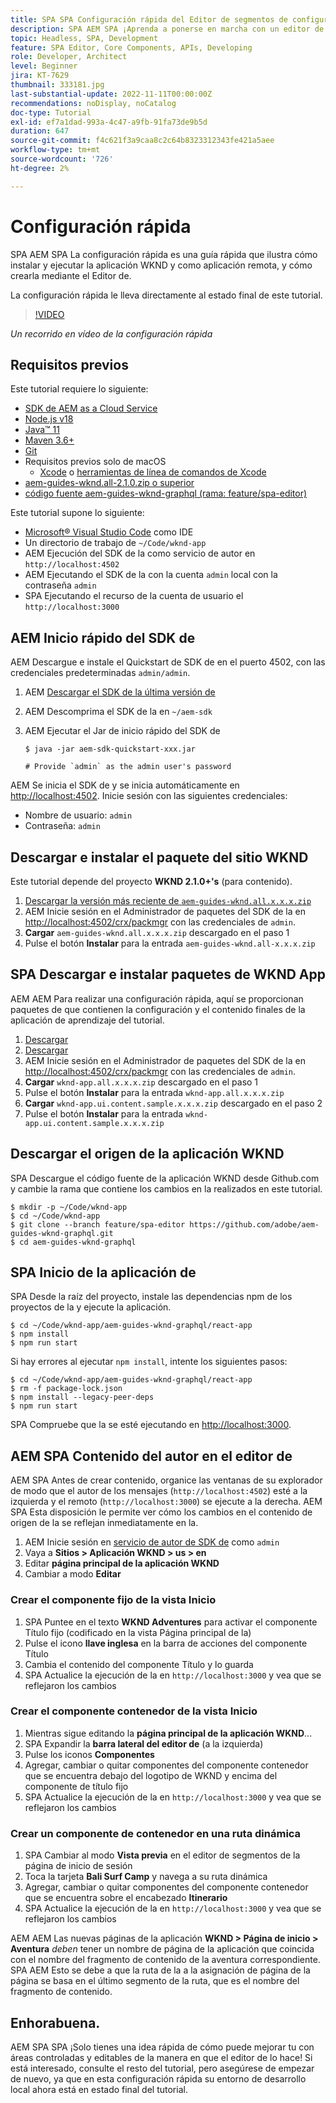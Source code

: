```yaml
---
title: SPA SPA Configuración rápida del Editor de segmentos de configuración rápida y remota
description: SPA AEM SPA ¡Aprenda a ponerse en marcha con un editor de y un editor remoto en 15 minutos
topic: Headless, SPA, Development
feature: SPA Editor, Core Components, APIs, Developing
role: Developer, Architect
level: Beginner
jira: KT-7629
thumbnail: 333181.jpg
last-substantial-update: 2022-11-11T00:00:00Z
recommendations: noDisplay, noCatalog
doc-type: Tutorial
exl-id: ef7a1dad-993a-4c47-a9fb-91fa73de9b5d
duration: 647
source-git-commit: f4c621f3a9caa8c2c64b8323312343fe421a5aee
workflow-type: tm+mt
source-wordcount: '726'
ht-degree: 2%

---
```


# Configuración rápida

SPA AEM SPA La configuración rápida es una guía rápida que ilustra cómo instalar y ejecutar la aplicación WKND y como aplicación remota, y cómo crearla mediante el Editor de.

La configuración rápida le lleva directamente al estado final de este tutorial.

>[!VIDEO](https://video.tv.adobe.com/v/333181?quality=12&learn=on)

_Un recorrido en vídeo de la configuración rápida_

## Requisitos previos

Este tutorial requiere lo siguiente:

+ [SDK de AEM as a Cloud Service](https://experienceleague.adobe.com/docs/experience-manager-learn/cloud-service/local-development-environment-set-up/aem-runtime.html?lang=es)
+ [Node.js v18](https://nodejs.org/en/)
+ [Java™ 11](https://downloads.experiencecloud.adobe.com/content/software-distribution/en/general.html)
+ [Maven 3.6+](https://maven.apache.org/)
+ [Git](https://git-scm.com/downloads)
+ Requisitos previos solo de macOS
   + [Xcode](https://developer.apple.com/xcode/) o [herramientas de línea de comandos de Xcode](https://developer.apple.com/xcode/resources/)
+ [aem-guides-wknd.all-2.1.0.zip o superior](https://github.com/adobe/aem-guides-wknd/releases)
+ [código fuente aem-guides-wknd-graphql (rama: feature/spa-editor)](https://github.com/adobe/aem-guides-wknd-graphql/tree/feature/spa-editor)


Este tutorial supone lo siguiente:

+ [Microsoft® Visual Studio Code](https://visualstudio.microsoft.com/) como IDE
+ Un directorio de trabajo de `~/Code/wknd-app`
+ AEM Ejecución del SDK de la como servicio de autor en `http://localhost:4502`
+ AEM Ejecutando el SDK de la con la cuenta `admin` local con la contraseña `admin`
+ SPA Ejecutando el recurso de la cuenta de usuario el `http://localhost:3000`

## AEM Inicio rápido del SDK de

AEM Descargue e instale el Quickstart de SDK de en el puerto 4502, con las credenciales predeterminadas `admin/admin`.

1. AEM [Descargar el SDK de la última versión de](https://experience.adobe.com/#/downloads/content/software-distribution/en/aemcloud.html?fulltext=AEM*+SDK*&amp;orderby=%40jcr%3Acontent%2Fjcr%3AlastModified&amp;orderby.sort=desc&amp;layout=list&amp;p.offset=0&amp;p.limit=1)
1. AEM Descomprima el SDK de la en `~/aem-sdk`
1. AEM Ejecutar el Jar de inicio rápido del SDK de

   ```
   $ java -jar aem-sdk-quickstart-xxx.jar
   
   # Provide `admin` as the admin user's password
   ```

AEM Se inicia el SDK de y se inicia automáticamente en [http://localhost:4502](http://localhost:4502). Inicie sesión con las siguientes credenciales:

+ Nombre de usuario: `admin`
+ Contraseña: `admin`

## Descargar e instalar el paquete del sitio WKND

Este tutorial depende del proyecto __WKND 2.1.0+&#39;s__ (para contenido).

1. [Descargar la versión más reciente de `aem-guides-wknd.all.x.x.x.zip`](https://github.com/adobe/aem-guides-wknd/releases)
1. AEM Inicie sesión en el Administrador de paquetes del SDK de la en [http://localhost:4502/crx/packmgr](http://localhost:4502/crx/packmgr) con las credenciales de `admin`.
1. __Cargar__ `aem-guides-wknd.all.x.x.x.zip` descargado en el paso 1
1. Pulse el botón __Instalar__ para la entrada `aem-guides-wknd.all-x.x.x.zip`

## SPA Descargar e instalar paquetes de WKND App

AEM AEM Para realizar una configuración rápida, aquí se proporcionan paquetes de que contienen la configuración y el contenido finales de la aplicación de aprendizaje del tutorial.

1. [Descargar ](./assets/quick-setup/wknd-app.all-1.0.0-SNAPSHOT.zip)
1. [Descargar ](./assets/quick-setup/wknd-app.ui.content.sample-1.0.1.zip)
1. AEM Inicie sesión en el Administrador de paquetes del SDK de la en [http://localhost:4502/crx/packmgr](http://localhost:4502/crx/packmgr) con las credenciales de `admin`.
1. __Cargar__ `wknd-app.all.x.x.x.zip` descargado en el paso 1
1. Pulse el botón __Instalar__ para la entrada `wknd-app.all.x.x.x.zip`
1. __Cargar__ `wknd-app.ui.content.sample.x.x.x.zip` descargado en el paso 2
1. Pulse el botón __Instalar__ para la entrada `wknd-app.ui.content.sample.x.x.x.zip`

## Descargar el origen de la aplicación WKND

SPA Descargue el código fuente de la aplicación WKND desde Github.com y cambie la rama que contiene los cambios en la realizados en este tutorial.

```
$ mkdir -p ~/Code/wknd-app
$ cd ~/Code/wknd-app
$ git clone --branch feature/spa-editor https://github.com/adobe/aem-guides-wknd-graphql.git
$ cd aem-guides-wknd-graphql
```

## SPA Inicio de la aplicación de

SPA Desde la raíz del proyecto, instale las dependencias npm de los proyectos de la y ejecute la aplicación.

```
$ cd ~/Code/wknd-app/aem-guides-wknd-graphql/react-app
$ npm install
$ npm run start
```

Si hay errores al ejecutar `npm install`, intente los siguientes pasos:

```
$ cd ~/Code/wknd-app/aem-guides-wknd-graphql/react-app
$ rm -f package-lock.json
$ npm install --legacy-peer-deps
$ npm run start
```

SPA Compruebe que la se esté ejecutando en [http://localhost:3000](http://localhost:3000).

## AEM SPA Contenido del autor en el editor de

AEM SPA Antes de crear contenido, organice las ventanas de su explorador de modo que el autor de los mensajes (`http://localhost:4502`) esté a la izquierda y el remoto (`http://localhost:3000`) se ejecute a la derecha. AEM SPA Esta disposición le permite ver cómo los cambios en el contenido de origen de la se reflejan inmediatamente en la.

1. AEM Inicie sesión en [servicio de autor de SDK de](http://localhost:4502) como `admin`
1. Vaya a __Sitios > Aplicación WKND > us > en__
1. Editar __página principal de la aplicación WKND__
1. Cambiar a modo __Editar__

### Crear el componente fijo de la vista Inicio

1. SPA Puntee en el texto __WKND Adventures__ para activar el componente Título fijo (codificado en la vista Página principal de la)
1. Pulse el icono __llave inglesa__ en la barra de acciones del componente Título
1. Cambia el contenido del componente Título y lo guarda
1. SPA Actualice la ejecución de la en `http://localhost:3000` y vea que se reflejaron los cambios

### Crear el componente contenedor de la vista Inicio

1. Mientras sigue editando la __página principal de la aplicación WKND__...
1. SPA Expandir la __barra lateral del editor de__ (a la izquierda)
1. Pulse los iconos __Componentes__
1. Agregar, cambiar o quitar componentes del componente contenedor que se encuentra debajo del logotipo de WKND y encima del componente de título fijo
1. SPA Actualice la ejecución de la en `http://localhost:3000` y vea que se reflejaron los cambios

### Crear un componente de contenedor en una ruta dinámica

1. SPA Cambiar al modo __Vista previa__ en el editor de segmentos de la página de inicio de sesión
1. Toca la tarjeta __Bali Surf Camp__ y navega a su ruta dinámica
1. Agregar, cambiar o quitar componentes del componente contenedor que se encuentra sobre el encabezado __Itinerario__
1. SPA Actualice la ejecución de la en `http://localhost:3000` y vea que se reflejaron los cambios

AEM AEM Las nuevas páginas de la aplicación __WKND > Página de inicio > Aventura__ _deben_ tener un nombre de página de la aplicación que coincida con el nombre del fragmento de contenido de la aventura correspondiente. SPA AEM Esto se debe a que la ruta de la a la asignación de página de la página se basa en el último segmento de la ruta, que es el nombre del fragmento de contenido.

## Enhorabuena.

AEM SPA SPA ¡Solo tienes una idea rápida de cómo puede mejorar tu con áreas controladas y editables de la manera en que el editor de lo hace! Si está interesado, consulte el resto del tutorial, pero asegúrese de empezar de nuevo, ya que en esta configuración rápida su entorno de desarrollo local ahora está en estado final del tutorial.

